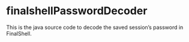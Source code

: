 # finalshellPasswordDecoder
This is the java source code to decode the saved session’s password in FinalShell. 
